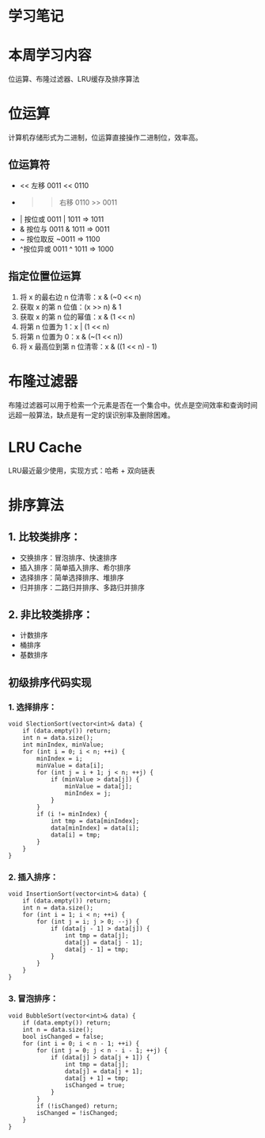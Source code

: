 # 学习笔记 #
# 本周学习内容 #
位运算、布隆过滤器、LRU缓存及排序算法
# 位运算 #
计算机存储形式为二进制，位运算直接操作二进制位，效率高。
## 位运算符 ##
- << 左移 0011 << 0110
- >> 右移 0110 >> 0011
- | 按位或 0011 | 1011 => 1011
- & 按位与 0011 & 1011 => 0011
- ~ 按位取反 ~0011 => 1100
- ^按位异或 0011 ^ 1011 => 1000
## 指定位置位运算 ##
1. 将 x 的最右边 n 位清零：x & (~0 << n)
2. 获取 x 的第 n 位值：(x >> n) & 1
3. 获取 x 的第 n 位的幂值：x & (1 << n)
4. 将第 n 位置为 1：x | (1 << n)
5. 将第 n 位置为 0：x & (~(1 << n))
6. 将 x 最高位到第 n 位清零：x & ((1 << n) - 1)
# 布隆过滤器 #
布隆过滤器可以用于检索一个元素是否在一个集合中。优点是空间效率和查询时间远超一般算法，缺点是有一定的误识别率及删除困难。
# LRU Cache #
LRU最近最少使用，实现方式：哈希 + 双向链表
# 排序算法 #
## 1. 比较类排序： ##
- 交换排序：冒泡排序、快速排序
- 插入排序：简单插入排序、希尔排序
- 选择排序：简单选择排序、堆排序
- 归并排序：二路归并排序、多路归并排序
## 2. 非比较类排序： ##
- 计数排序
- 桶排序
- 基数排序

## 初级排序代码实现 ##
### 1. 选择排序： ###
    void SlectionSort(vector<int>& data) {
	    if (data.empty()) return; 
	    int n = data.size();
	    int minIndex, minValue;
	    for (int i = 0; i < n; ++i) {
	        minIndex = i;
	        minValue = data[i];
	        for (int j = i + 1; j < n; ++j) {
	            if (minValue > data[j]) {
	                minValue = data[j];
	                minIndex = j;
	            }
	        }
	        if (i != minIndex) {
	            int tmp = data[minIndex];
	            data[minIndex] = data[i];
	            data[i] = tmp;
	        }
	    }
	}

### 2. 插入排序： ###
    void InsertionSort(vector<int>& data) {
	    if (data.empty()) return;
	    int n = data.size();
	    for (int i = 1; i < n; ++i) {
	        for (int j = i; j > 0; --j) {
	            if (data[j - 1] > data[j]) {
	                int tmp = data[j];
	                data[j] = data[j - 1];
	                data[j - 1] = tmp;
	            }
	        }
	    }
	}
### 3. 冒泡排序： ###
    void BubbleSort(vector<int>& data) {
	    if (data.empty()) return;
	    int n = data.size();
	    bool isChanged = false;
	    for (int i = 0; i < n - 1; ++i) {
	        for (int j = 0; j < n - i - 1; ++j) {
	            if (data[j] > data[j + 1]) {
	                int tmp = data[j];
	                data[j] = data[j + 1];
	                data[j + 1] = tmp;
	                isChanged = true;
	            }
	        }
	        if (!isChanged) return;
	        isChanged = !isChanged;
	    }
	}